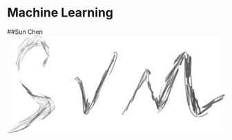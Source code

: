 # Machine Learning
##Sun Chen
![项目截图](https://github.com/MorningSunC/SVMProj/blob/master/app/src/main/res/drawable/svm.png)
